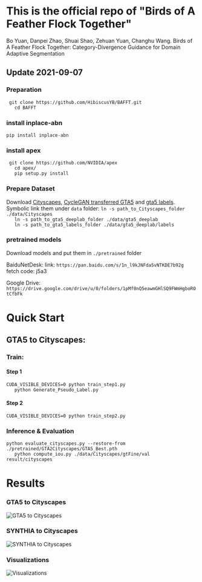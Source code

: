 # This is the official repo of "Birds of A Feather Flock Together"

Bo Yuan, Danpei Zhao, Shuai Shao, Zehuan Yuan, Changhu Wang. Birds of A Feather Flock Together: Category-Divergence Guidance for Domain Adaptive Segmentation


## Update 2021-09-07

### Preparation
`` 
git clone https://github.com/HibiscusYB/BAFFT.git  
``   
``   
cd BAFFT
`` 


### install inplace-abn
``
pip install inplace-abn  
``  

### install apex
`` 
git clone https://github.com/NVIDIA/apex
``   
``   
cd apex/     
``   
``   
pip setup.py install   
``

### Prepare Dataset

Download [Cityscapes](https://www.cityscapes-dataset.com/), [CycleGAN transferred GTA5](https://drive.google.com/open?id=1OBvYVz2ND4ipdfnkhSaseT8yu2ru5n5l) and [gta5 labels](https://drive.google.com/file/d/11E42F_4InoZTnoATi-Ob1yEHfz7lfZWg/view?usp=sharing). Symbolic link them under ``data`` folder: 
``
ln -s path_to_Cityscapes_folder ./data/Cityscapes  
``  
``   
ln -s path_to_gta5_deeplab_folder ./data/gta5_deeplab   
``    
``   
ln -s path_to_gta5_labels_folder ./data/gta5_deeplab/labels       
``


### pretrained models
Download models and put them in ``./pretrained`` folder

BaiduNetDesk:
link: ``https://pan.baidu.com/s/1n_l9kJNFda5vNTKDE7b92g ``  
fetch code: j5a3     

Google Drive:
`` 
https://drive.google.com/drive/u/0/folders/1pMf0nQ5eawmGHlSQ9FWmHgboROtCfbFk 
``

# Quick Start
## GTA5 to Cityscapes:
### Train: 
#### Step 1
``
CUDA_VISIBLE_DEVICES=0 python train_step1.py  
``   
``   
python Generate_Pseudo_Label.py   
``
#### Step 2
``
CUDA_VISIBLE_DEVICES=0 python train_step2.py  
``

### Inference & Evaluation
``
python evaluate_cityscapes.py --restore-from ./pretrained/GTA2Cityscapes/GTA5_Best.pth   
``   
``   
python compute_iou.py ./data/Cityscapes/gtFine/val result/cityscapes   
``


# Results
### GTA5 to Cityscapes
![GTA5 to Cityscapes](https://github.com/HibiscusYB/BAFFT/tree/main/illustration/GTA5toCityscapes.png)
### SYNTHIA to Cityscapes
![SYNTHIA to Cityscapes](https://github.com/HibiscusYB/BAFFT/tree/main/illustration/SYNTHIAtoCityscapes.png)
### Visualizations
![Visualizations](https://github.com/HibiscusYB/BAFFT/tree/main/illustration/visualization.png)
